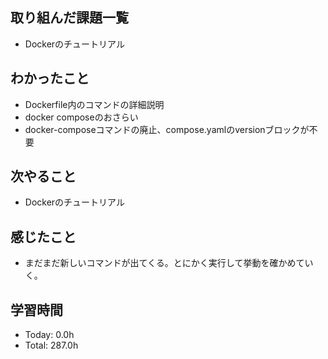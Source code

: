## 取り組んだ課題一覧
- Dockerのチュートリアル
## わかったこと
- Dockerfile内のコマンドの詳細説明
- docker composeのおさらい
- docker-composeコマンドの廃止、compose.yamlのversionブロックが不要
## 次やること
- Dockerのチュートリアル
## 感じたこと
- まだまだ新しいコマンドが出てくる。とにかく実行して挙動を確かめていく。
## 学習時間
- Today: 0.0h
- Total: 287.0h
